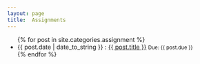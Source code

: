 ```yaml
---
layout: page
title:  Assignments
---
```


<ul class="list-unstyled">
    {% for post in site.categories.assignment %}
    <li>
        {{ post.date | date_to_string }} :
        <a href="{{ site.baseurl }}{{ post.url }}">{{ post.title }}</a>
        <small>Due: {{ post.due }}</small>
    </li>
    {% endfor %}
</ul>
